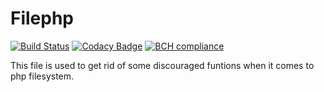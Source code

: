 # Filephp

[![Build Status](https://travis-ci.com/biurad/filephp.svg?branch=master)](https://travis-ci.com/biurad/filephp)
[![Codacy Badge](https://api.codacy.com/project/badge/Grade/fe0ec9d8a3604d119b8112bd76e68366)](https://www.codacy.com/app/biustudio/filephp?utm_source=github.com&amp;utm_medium=referral&amp;utm_content=biurad/filephp&amp;utm_campaign=Badge_Grade)
[![BCH compliance](https://bettercodehub.com/edge/badge/biurad/filephp?branch=master)](https://bettercodehub.com/)

This file is used to get rid of some discouraged funtions when it comes to php filesystem.
